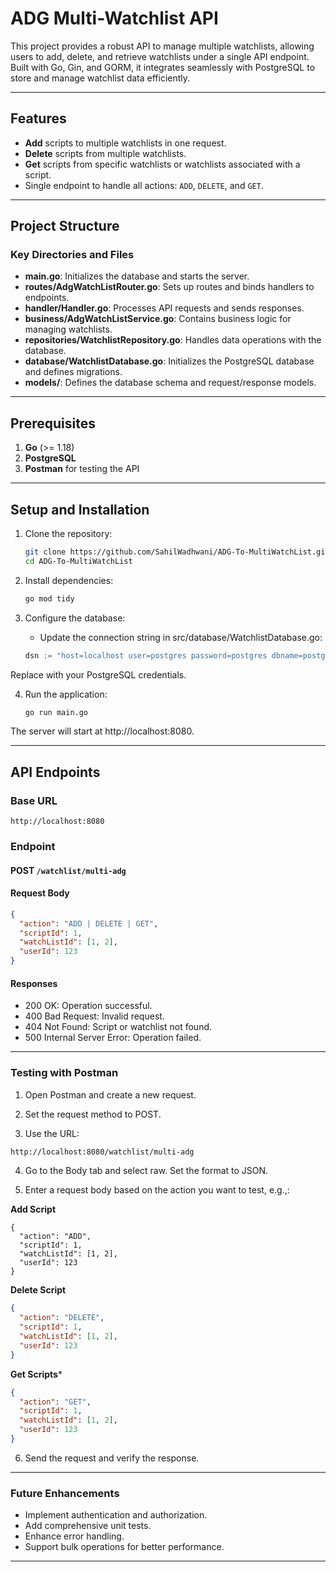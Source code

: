 # ADG Multi-Watchlist API

This project provides a robust API to manage multiple watchlists, allowing users to add, delete, and retrieve watchlists under a single API endpoint. Built with Go, Gin, and GORM, it integrates seamlessly with PostgreSQL to store and manage watchlist data efficiently.

---

## Features

- **Add** scripts to multiple watchlists in one request.
- **Delete** scripts from multiple watchlists.
- **Get** scripts from specific watchlists or watchlists associated with a script.
- Single endpoint to handle all actions: `ADD`, `DELETE`, and `GET`.

---

## Project Structure

### Key Directories and Files

- **main.go**: Initializes the database and starts the server.
- **routes/AdgWatchListRouter.go**: Sets up routes and binds handlers to endpoints.
- **handler/Handler.go**: Processes API requests and sends responses.
- **business/AdgWatchListService.go**: Contains business logic for managing watchlists.
- **repositories/WatchlistRepository.go**: Handles data operations with the database.
- **database/WatchlistDatabase.go**: Initializes the PostgreSQL database and defines migrations.
- **models/**: Defines the database schema and request/response models.

---

## Prerequisites

1. **Go** (>= 1.18)
2. **PostgreSQL**
3. **Postman** for testing the API

---

## Setup and Installation

1. Clone the repository:

   ```bash
   git clone https://github.com/SahilWadhwani/ADG-To-MultiWatchList.git
   cd ADG-To-MultiWatchList

2. Install dependencies:

    ```bash 
    go mod tidy

3. Configure the database:
   - Update the connection string in src/database/WatchlistDatabase.go:
 
   

    ```go
   dsn := "host=localhost user=postgres password=postgres dbname=postgres port=5432 sslmode=disable"


  Replace with your PostgreSQL credentials.

4. Run the application:
    ```bash
    go run main.go
   ```


The server will start at http://localhost:8080.

---

## API Endpoints

### Base URL
    http://localhost:8080

### Endpoint
#### POST ```/watchlist/multi-adg```

#### Request Body
```json
{
  "action": "ADD | DELETE | GET",
  "scriptId": 1,
  "watchListId": [1, 2],
  "userId": 123
}
```                          

#### Responses
- 200 OK: Operation successful.
- 400 Bad Request: Invalid request.
- 404 Not Found: Script or watchlist not found.
- 500 Internal Server Error: Operation failed.

---

### Testing with Postman 

1. Open Postman and create a new request.

2. Set the request method to POST.

3. Use the URL:

```bash 
http://localhost:8080/watchlist/multi-adg
```

4. Go to the Body tab and select raw. Set the format to JSON.

5. Enter a request body based on the action you want to test, e.g.,:

**Add Script**
```josn
{
  "action": "ADD",
  "scriptId": 1,
  "watchListId": [1, 2],
  "userId": 123
}
```

**Delete Script**

```json
{
  "action": "DELETE",
  "scriptId": 1,
  "watchListId": [1, 2],
  "userId": 123
}
```

**Get Scripts***
```json
{
  "action": "GET",
  "scriptId": 1,
  "watchListId": [1, 2],
  "userId": 123
}
```

6. Send the request and verify the response.

---

### Future Enhancements 

- Implement authentication and authorization.
- Add comprehensive unit tests.
- Enhance error handling.
- Support bulk operations for better performance.

---
